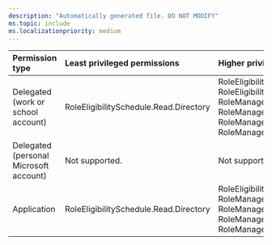 ```yaml
---
description: "Automatically generated file. DO NOT MODIFY"
ms.topic: include
ms.localizationpriority: medium
---
```


|Permission type|Least privileged permissions|Higher privileged permissions|
|:---|:---|:---|
|Delegated (work or school account)|RoleEligibilitySchedule.Read.Directory|RoleEligibilitySchedule.ReadWrite.Directory, RoleEligibilitySchedule.ReadWrite.Directory, RoleManagement.Read.All, RoleManagement.Read.Directory, RoleManagement.Read.Directory, RoleManagement.ReadWrite.Directory|
|Delegated (personal Microsoft account)|Not supported.|Not supported.|
|Application|RoleEligibilitySchedule.Read.Directory|RoleEligibilitySchedule.ReadWrite.Directory, RoleManagement.Read.All, RoleManagement.Read.Directory, RoleManagement.Read.Directory, RoleManagement.ReadWrite.Directory|

